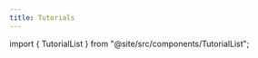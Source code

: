```yaml
---
title: Tutorials
---
```


<TutorialList />

import { TutorialList } from "@site/src/components/TutorialList";
